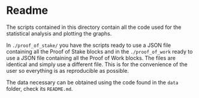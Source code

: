 # Readme

The scripts contained in this directory contain all the code used for the statistical analysis and plotting the graphs.

In `./proof_of_stake/` you have the scripts ready to use a JSON file containing all the Proof of Stake blocks and in the
`./proof_of_work` ready to use a JSON file containing all the Proof of Work blocks. The files are identical and simply use 
a different file. This is for the convenience of the user so everything is as reproducible as possible.

The data necessary can be obtained using the code found in the `data` folder, check its `README.md`.